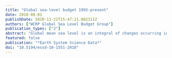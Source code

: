 ```yaml
---
title: "Global sea-level budget 1993-present"
date: 2018-08-01
publishDate: 2020-11-22T15:47:21.082311Z
authors: ["WCRP Global Sea Level Budget Group"]
publication_types: ["2"]
abstract: "Global mean sea level is an integral of changes occurring in the climate system in response to unforced climate variability as well as natural and anthropogenic forcing factors. Its temporal evolution allows changes (e.g., acceleration) to be detected in one or more components. Study of the sea-level budget provides constraints on missing or poorly known contributions, such as the unsurveyed deep ocean or the still uncertain land water component. In the context of the World Climate Research Programme Grand Challenge entitled Regional Sea Level and Coastal Impacts, an international effort involving the sea-level community worldwide has been recently initiated with the objective of assessing the various datasets used to estimate components of the sea-level budget during the altimetry era (1993 to present). These datasets are based on the combination of a broad range of space-based and in situ observations, model estimates, and algorithms. Evaluating their quality, quantifying uncertainties and identifying sources of discrepancies between component estimates is extremely useful for various applications in climate research. This effort involves several tens of scientists from about 50 research teams/institutions worldwide (www.wcrp-climate.org/grand-challenges/gc-sea-level, last access: 22 August 2018). The results presented in this paper are a synthesis of the first assessment performed during 2017–2018. We present estimates of the altimetry-based global mean sea level (average rate of 3.1 ± 0.3 mm yr−1 and acceleration of 0.1 mm yr−2 over 1993–present), as well as of the different components of the sea-level budget (http://doi.org/10.17882/54854, last access: 22 August 2018). We further examine closure of the sea-level budget, comparing the observed global mean sea level with the sum of components. Ocean thermal expansion, glaciers, Greenland and Antarctica contribute 42 %, 21 %, 15 % and 8 % to the global mean sea level over the 1993–present period. We also study the sea-level budget over 2005–present, using GRACE-based ocean mass estimates instead of the sum of individual mass components. Our results demonstrate that the global mean sea level can be closed to within 0.3 mm yr−1 (1σ). Substantial uncertainty remains for the land water storage component, as shown when examining individual mass contributions to sea level."
featured: false
publication: "*Earth System Science Data*"
doi: "10.5194/essd-10-1551-2018"
---
```

